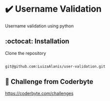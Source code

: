 # :heavy_check_mark: Username Validation

Username validation using python

## :octocat: Installation

Clone the repository

```bash

git@github.com:LuizaAlanis/user-validation.git

```

## :rocket: Challenge from Coderbyte

https://coderbyte.com/challenges
